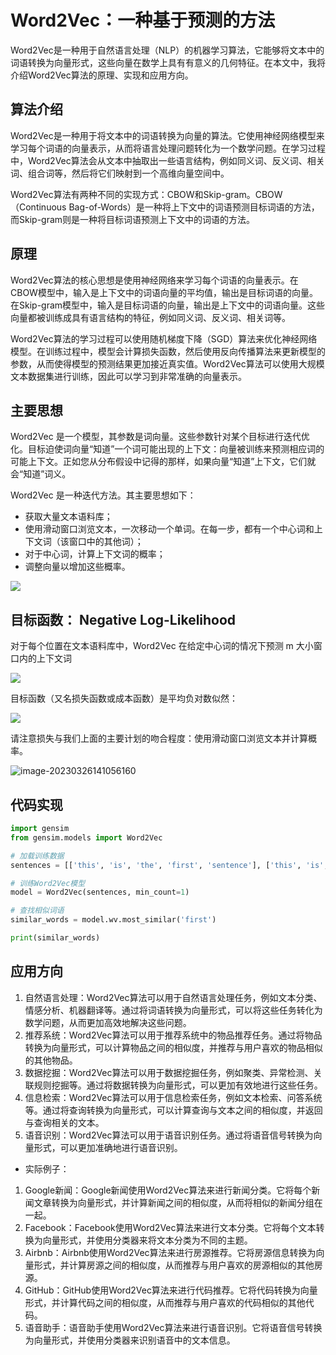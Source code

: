 # Word2Vec：一种基于预测的方法

Word2Vec是一种用于自然语言处理（NLP）的机器学习算法，它能够将文本中的词语转换为向量形式，这些向量在数学上具有有意义的几何特征。在本文中，我将介绍Word2Vec算法的原理、实现和应用方向。



## 算法介绍

Word2Vec是一种用于将文本中的词语转换为向量的算法。它使用神经网络模型来学习每个词语的向量表示，从而将语言处理问题转化为一个数学问题。在学习过程中，Word2Vec算法会从文本中抽取出一些语言结构，例如同义词、反义词、相关词、组合词等，然后将它们映射到一个高维向量空间中。

Word2Vec算法有两种不同的实现方式：CBOW和Skip-gram。CBOW（Continuous Bag-of-Words）是一种将上下文中的词语预测目标词语的方法，而Skip-gram则是一种将目标词语预测上下文中的词语的方法。



## 原理

Word2Vec算法的核心思想是使用神经网络来学习每个词语的向量表示。在CBOW模型中，输入是上下文中的词语向量的平均值，输出是目标词语的向量。在Skip-gram模型中，输入是目标词语的向量，输出是上下文中的词语向量。这些向量都被训练成具有语言结构的特征，例如同义词、反义词、相关词等。

Word2Vec算法的学习过程可以使用随机梯度下降（SGD）算法来优化神经网络模型。在训练过程中，模型会计算损失函数，然后使用反向传播算法来更新模型的参数，从而使得模型的预测结果更加接近真实值。Word2Vec算法可以使用大规模文本数据集进行训练，因此可以学习到非常准确的向量表示。



## 主要思想

Word2Vec 是一个模型，其参数是词向量。这些参数针对某个目标进行迭代优化。目标迫使词向量“知道”一个词可能出现的上下文：向量被训练来预测相应词的可能上下文。正如您从分布假设中记得的那样，如果向量“知道”上下文，它们就会“知道”词义。

Word2Vec 是一种迭代方法。其主要思想如下：

- 获取大量文本语料库；
- 使用滑动窗口浏览文本，一次移动一个单词。在每一步，都有一个中心词和上下文词（该窗口中的其他词）；
- 对于中心词，计算上下文词的概率；
- 调整向量以增加这些概率。

![](https://s2.loli.net/2023/03/26/eIkciD7Avlrx1JW.png)



## 目标函数： Negative Log-Likelihood

对于每个位置在文本语料库中，Word2Vec 在给定中心词的情况下预测 m 大小窗口内的上下文词

![](https://s2.loli.net/2023/03/26/uTzqHslphrf7nOv.png)



目标函数（又名损失函数或成本函数）是平均负对数似然：

![](https://s2.loli.net/2023/03/26/mMPdXCqH3oJ1yaF.png)



请注意损失与我们上面的主要计划的吻合程度：使用滑动窗口浏览文本并计算概率。

![image-20230326141056160](https://s2.loli.net/2023/03/26/N175UGQYdnja6JM.png)



## 代码实现

```python
import gensim
from gensim.models import Word2Vec

# 加载训练数据
sentences = [['this', 'is', 'the', 'first', 'sentence'], ['this', 'is', 'the', 'second', 'sentence'], ['this', 'is', 'the', 'third', 'sentence']]

# 训练Word2Vec模型
model = Word2Vec(sentences, min_count=1)

# 查找相似词语
similar_words = model.wv.most_similar('first')

print(similar_words)

```



## 应用方向

1. 自然语言处理：Word2Vec算法可以用于自然语言处理任务，例如文本分类、情感分析、机器翻译等。通过将词语转换为向量形式，可以将这些任务转化为数学问题，从而更加高效地解决这些问题。
2. 推荐系统：Word2Vec算法可以用于推荐系统中的物品推荐任务。通过将物品转换为向量形式，可以计算物品之间的相似度，并推荐与用户喜欢的物品相似的其他物品。
3. 数据挖掘：Word2Vec算法可以用于数据挖掘任务，例如聚类、异常检测、关联规则挖掘等。通过将数据转换为向量形式，可以更加有效地进行这些任务。
4. 信息检索：Word2Vec算法可以用于信息检索任务，例如文本检索、问答系统等。通过将查询转换为向量形式，可以计算查询与文本之间的相似度，并返回与查询相关的文本。
5. 语音识别：Word2Vec算法可以用于语音识别任务。通过将语音信号转换为向量形式，可以更加准确地进行语音识别。

- 实际例子：

1. Google新闻：Google新闻使用Word2Vec算法来进行新闻分类。它将每个新闻文章转换为向量形式，并计算新闻之间的相似度，从而将相似的新闻分组在一起。
2. Facebook：Facebook使用Word2Vec算法来进行文本分类。它将每个文本转换为向量形式，并使用分类器来将文本分类为不同的主题。
3. Airbnb：Airbnb使用Word2Vec算法来进行房源推荐。它将房源信息转换为向量形式，并计算房源之间的相似度，从而推荐与用户喜欢的房源相似的其他房源。
4. GitHub：GitHub使用Word2Vec算法来进行代码推荐。它将代码转换为向量形式，并计算代码之间的相似度，从而推荐与用户喜欢的代码相似的其他代码。
5. 语音助手：语音助手使用Word2Vec算法来进行语音识别。它将语音信号转换为向量形式，并使用分类器来识别语音中的文本信息。